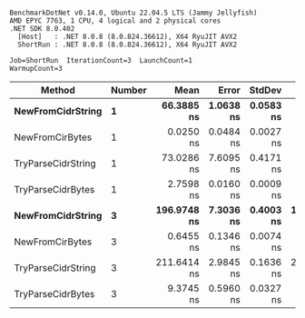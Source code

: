 ```

BenchmarkDotNet v0.14.0, Ubuntu 22.04.5 LTS (Jammy Jellyfish)
AMD EPYC 7763, 1 CPU, 4 logical and 2 physical cores
.NET SDK 8.0.402
  [Host]   : .NET 8.0.8 (8.0.824.36612), X64 RyuJIT AVX2
  ShortRun : .NET 8.0.8 (8.0.824.36612), X64 RyuJIT AVX2

Job=ShortRun  IterationCount=3  LaunchCount=1  
WarmupCount=3  

```
| Method             | Number | Mean        | Error     | StdDev    | Min         | Max         | Allocated |
|------------------- |------- |------------:|----------:|----------:|------------:|------------:|----------:|
| **NewFromCidrString**  | **1**      |  **66.3885 ns** | **1.0638 ns** | **0.0583 ns** |  **66.3228 ns** |  **66.4343 ns** |         **-** |
| NewFromCirBytes    | 1      |   0.0250 ns | 0.0484 ns | 0.0027 ns |   0.0227 ns |   0.0279 ns |         - |
| TryParseCidrString | 1      |  73.0286 ns | 7.6095 ns | 0.4171 ns |  72.7383 ns |  73.5065 ns |         - |
| TryParseCidrBytes  | 1      |   2.7598 ns | 0.0160 ns | 0.0009 ns |   2.7590 ns |   2.7607 ns |         - |
| **NewFromCidrString**  | **3**      | **196.9748 ns** | **7.3036 ns** | **0.4003 ns** | **196.6435 ns** | **197.4197 ns** |         **-** |
| NewFromCirBytes    | 3      |   0.6455 ns | 0.1346 ns | 0.0074 ns |   0.6411 ns |   0.6541 ns |         - |
| TryParseCidrString | 3      | 211.6414 ns | 2.9845 ns | 0.1636 ns | 211.4587 ns | 211.7743 ns |         - |
| TryParseCidrBytes  | 3      |   9.3745 ns | 0.5960 ns | 0.0327 ns |   9.3516 ns |   9.4119 ns |         - |
